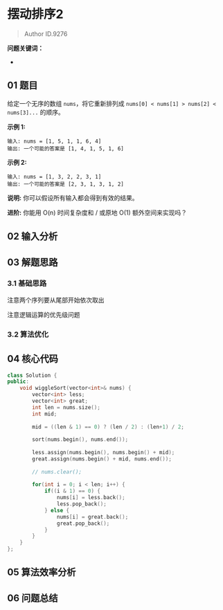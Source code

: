 # 摆动排序2
> Author ID.9276 

**问题关键词：**

- 

## 01 题目

给定一个无序的数组 `nums`，将它重新排列成 `nums[0] < nums[1] > nums[2] < nums[3]...` 的顺序。

**示例 1:**

```
输入: nums = [1, 5, 1, 1, 6, 4]
输出: 一个可能的答案是 [1, 4, 1, 5, 1, 6]
```

**示例 2:**

```
输入: nums = [1, 3, 2, 2, 3, 1]
输出: 一个可能的答案是 [2, 3, 1, 3, 1, 2]
```

**说明:**
你可以假设所有输入都会得到有效的结果。

**进阶:**
你能用 O(n) 时间复杂度和 / 或原地 O(1) 额外空间来实现吗？

## 02 输入分析



## 03 解题思路

### 3.1 基础思路

注意两个序列要从尾部开始依次取出

注意逻辑运算的优先级问题

### 3.2 算法优化



## 04 核心代码

```c++
class Solution {
public:
    void wiggleSort(vector<int>& nums) {
        vector<int> less;
        vector<int> great;
        int len = nums.size();
        int mid;
        
        mid = ((len & 1) == 0) ? (len / 2) : (len+1) / 2;
            
        sort(nums.begin(), nums.end());
        
        less.assign(nums.begin(), nums.begin() + mid);
        great.assign(nums.begin() + mid, nums.end());
        
        // nums.clear();
        
        for(int i = 0; i < len; i++) {
            if((i & 1) == 0) {
                nums[i] = less.back();
                less.pop_back();
            } else {
                nums[i] = great.back();
                great.pop_back();
            }
        }   
    }
};
```



## 05 算法效率分析



## 06 问题总结

